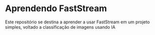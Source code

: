 # Aprendendo FastStream

Este repositório se destina a aprender  a usar FastStream em um projeto simples, voltado a classificação de  imagens usando IA
